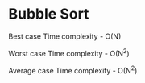 # Bubble Sort

Best case Time complexity - O(N)

Worst case Time complexity - O(N<sup>2</sup>)

Average case Time complexity - O(N<sup>2</sup>)

